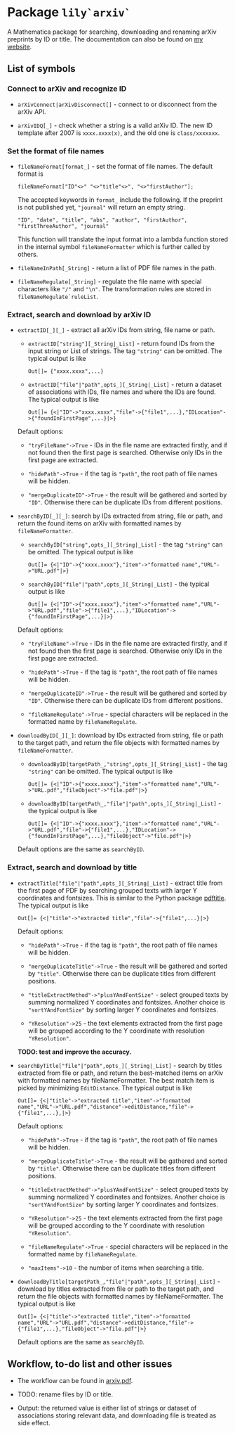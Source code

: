 # Package ``lily`arxiv` ``
A Mathematica package for searching, downloading and renaming arXiv preprints by ID or title.
The documentation can also be found on [my website](https://yuriever.github.io/symbolic/package-lily-arxiv/).

## List of symbols

### Connect to arXiv and recognize ID

* `arXivConnect|arXivDisconnect[]` - connect to or disconnect from the arXiv API.

* `arXivIDQ[_]` - check whether a string is a valid arXiv ID. 
    The new ID template after 2007 is `xxxx.xxxx(x)`, and the old one is `class/xxxxxxx`.

### Set the format of file names

* `fileNameFormat[format_]` - set the format of file names. The default format is 

    ``` wl
    fileNameFormat["ID"<>" "<>"title"<>", "<>"firstAuthor"];
    ```

    The accepted keywords in `format_` include the following. If the preprint is not published yet, `"journal"` will return an empty string.

    ``` wl
    "ID", "date", "title", "abs", "author", "firstAuthor", "firstThreeAuthor", "journal"
    ```

    This function will translate the input format into a lambda function stored in the internal symbol `fileNameFormatter` which is further called by others.

* `fileNameInPath[_String]` - return a list of PDF file names in the path.

* `fileNameRegulate[_String]` - regulate the file name with special characters like `"/"` and `"\n"`. The transformation rules are stored in ``fileNameRegulate`ruleList``.

### Extract, search and download by arXiv ID

* `extractID[_][_]` - extract all arXiv IDs from string, file name or path.
    
    * `extractID["string"][_String|_List]` - return found IDs from the input string or List of strings. The tag `"string"` can be omitted. The typical output is like

        ``` wl
        Out[]= {"xxxx.xxxx",...}
        ```

    * `extractID["file"|"path",opts_][_String|_List]` - return a dataset of associations with IDs, file names and where the IDs are found. The typical output is like
            
        ``` wl
        Out[]= {<|"ID"->"xxxx.xxxx","file"->{"file1",...},"IDLocation"->{"foundInFirstPage",...}|>}
        ```

    Default options:

    * `"tryFileName"->True` - IDs in the file name are extracted firstly, and if not found then the first page is searched. Otherwise only IDs in the first page are extracted.
    
    * `"hidePath"->True` - if the tag is `"path"`, the root path of file names will be hidden.

    * `"mergeDuplicateID"->True` - the result will be gathered and sorted by `"ID"`. Otherwise there can be duplicate IDs from different positions.

* `searchByID[_][_]`: search by IDs extracted from string, file or path, and return the found items on arXiv with formatted names by `fileNameFormatter`. 

    * `searchByID["string",opts_][_String|_List]` - the tag `"string"` can be omitted. The typical output is like

        ``` wl
        Out[]= {<|"ID"->{"xxxx.xxxx"},"item"->"formatted name","URL"->"URL.pdf"|>}
        ```

    * `searchByID["file"|"path",opts_][_String|_List]` - the typical output is like

        ``` wl
        Out[]= {<|"ID"->{"xxxx.xxxx"},"item"->"formatted name","URL"->"URL.pdf","file"->{"file1",...},"IDLocation"->{"foundInFirstPage",...}|>}
        ```

    Default options:

    * `"tryFileName"->True` - IDs in the file name are extracted firstly, and if not found then the first page is searched. Otherwise only IDs in the first page are extracted.

    * `"hidePath"->True` - if the tag is `"path"`, the root path of file names will be hidden.

    * `"mergeDuplicateID"->True` - the result will be gathered and sorted by `"ID"`. Otherwise there can be duplicate IDs from different positions.

    * `"fileNameRegulate"->True` - special characters will be replaced in the formatted name by `fileNameRegulate`.

* `downloadByID[_][_]`: download by IDs extracted from string, file or path to the target path, and return the file objects with formatted names by `fileNameFormatter`.

    * `downloadByID[targetPath_,"string",opts_][_String|_List]` - the tag `"string"` can be omitted. The typical output is like

        ``` wl
        Out[]= {<|"ID"->{"xxxx.xxxx"},"item"->"formatted name","URL"->"URL.pdf","fileObject"->"file.pdf"|>}
        ```

    * `downloadByID[targetPath_,"file"|"path",opts_][_String|_List]` - the typical output is like

        ``` wl
        Out[]= {<|"ID"->{"xxxx.xxxx"},"item"->"formatted name","URL"->"URL.pdf","file"->{"file1",...},"IDLocation"->{"foundInFirstPage",...},"fileObject"->"file.pdf"|>}
        ```

    Default options are the same as `searchByID`.

### Extract, search and download by title

* `extractTitle["file"|"path",opts_][_String|_List]` - extract title from the first page of PDF by searching grouped texts with larger Y coordinates and fontsizes. This is similar to the Python package [pdftitle](https://github.com/metebalci/pdftitle). The typical output is like 

    ``` wl
    Out[]= {<|"title"->"extracted title","file"->{"file1",...}|>}
    ```

    Default options:

    * `"hidePath"->True` - if the tag is `"path"`, the root path of file names will be hidden.
    
    * `"mergeDuplicateTitle"->True` - the result will be gathered and sorted by `"title"`. Otherwise there can be duplicate titles from different positions.

    * `"titleExtractMethod"->"plusYAndFontSize"` - select grouped texts by summing normalized Y coordinates and fontsizes. Another choice is `"sortYAndFontSize"` by sorting larger Y coordinates and fontsizes.

    * `"YResolution"->25` - the text elements extracted from the first page will be grouped according to the Y coordinate with resolution `"YResolution"`.

    __TODO: test and improve the accuracy.__

* `searchByTitle["file"|"path",opts_][_String|_List]` - search by titles extracted from file or path, and return the best-matched items on arXiv with formatted names by fileNameFormatter. The best match item is picked by minimizing `EditDistance`. The typical output is like 

    ``` wl
    Out[]= {<|"title"->"extracted title","item"->"formatted name","URL"->"URL.pdf","distance"->editDistance,"file"->{"file1",...},|>}
    ```

    Default options:

    * `"hidePath"->True` - if the tag is `"path"`, the root path of file names will be hidden.
    
    * `"mergeDuplicateTitle"->True` - the result will be gathered and sorted by `"title"`. Otherwise there can be duplicate titles from different positions.

    * `"titleExtractMethod"->"plusYAndFontSize"` - select grouped texts by summing normalized Y coordinates and fontsizes. Another choice is `"sortYAndFontSize"` by sorting larger Y coordinates and fontsizes.

    * `"YResolution"->25` - the text elements extracted from the first page will be grouped according to the Y coordinate with resolution `"YResolution"`.

    * `"fileNameRegulate"->True` - special characters will be replaced in the formatted name by `fileNameRegulate`.

    * `"maxItems"->10` - the number of items when searching a title.

* `downloadByTitle[targetPath_,"file"|"path",opts_][_String|_List]` - download by titles extracted from file or path to the target path, and return the file objects with formatted names by fileNameFormatter. The typical output is like 

    ``` wl
    Out[]= {<|"title"->"extracted title","item"->"formatted name","URL"->"URL.pdf","distance"->editDistance,"file"->{"file1",...},"fileObject"->"file.pdf"|>}
    ```

    Default options are the same as `searchByID`.

## Workflow, to-do list and other issues

* The workflow can be found in [arxiv.pdf](https://github.com/yuriever/lily-arxiv/blob/main/arxiv/arxiv.pdf).

* TODO: rename files by ID or title.

* Output: the returned value is either list of strings or dataset of associations storing relevant data, and downloading file is treated as side effect.
